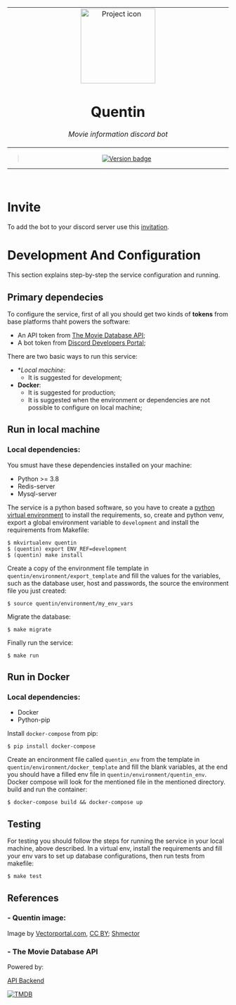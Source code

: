<table align="center"><tr><td align="center" width="9999">

<img src="https://vectorportal.com/storage/tarantino-vector.jpg" align="center" width="170" alt="Project icon">

# Quentin

*Movie information discord bot*

</td></tr>

</table>    

<div align="center">

> [![Version badge](https://img.shields.io/badge/version-0.0.1-silver.svg)](https://lisa--brunolcarli.repl.co/graphql/?query=query%7B%0A%09lisa%0A%7D)


</div>

<hr /><br />

# Invite

To add the bot to your discord server use this [invitation](#addInviteLink).



# Development And Configuration


This section explains step-by-step the service configuration and running.

## Primary dependecies

To configure the service, first of all you should get two kinds of **tokens** from base platforms thaht powers the software:

- An API token from [The Movie Database API](https://developers.themoviedb.org/3/getting-started/introduction);
- A bot token from [Discord Developers Portal](https://discord.com/developers/applications);


There are two basic ways to run this service:

- **Local machine*:
    + It is suggested for development;
- **Docker**:
    + It is suggested for production;
    + It is suggested when the environment or dependencies are not possible to configure on local machine;

## Run in local machine

### Local dependencies:

You smust have these dependencies installed on your machine:

- Python >= 3.8
- Redis-server
- Mysql-server


The service is a python based software, so you have to create a [python virtual environment](https://docs.python.org/3/tutorial/venv.html) to install the requirements, so, create and python venv, export a global environment variable to `development` and install the requirements from Makefile:

```
$ mkvirtualenv quentin
$ (quentin) export ENV_REF=development
$ (quentin) make install
```

Create a copy of the environment file template in `quentin/environment/export_template` and fill the values for the variables, such as the database user, host and passwords, the source the environment file you just created:

```
$ source quentin/environment/my_env_vars
```

Migrate the database:

```
$ make migrate
```

Finally run the service:

```
$ make run
```

## Run in Docker

### Local dependencies:

- Docker
- Python-pip

Install `docker-compose` from pip:

```
$ pip install docker-compose
```

Create an encironment file called `quentin_env` from the template in `quentin/environment/docker_template` and fill the blank variables, at the end you should have a filled env file in `quentin/environment/quentin_env`. Docker compose will look for the mentioned file in the mentioned directory. build and run the container:

```
$ docker-compose build && docker-compose up
```

## Testing

For testing you should follow the steps for running the service in your local machine, above described. In a virtual env, install the requirements and fill your env vars to set up database configurations, then run tests from makefile:


```
$ make test
```


## References

### - Quentin image:

Image by <a href=" https://www.vectorportal.com" >Vectorportal.com</a>,  <a class="external text" href="https://creativecommons.org/licenses/by/4.0/" >CC BY</a>; [Shmector](https://vectorportal.com/vector/director-quentin-tarantino/14537)

### - The Movie Database API


Powered by:

[API Backend](https://www.themoviedb.org/)

[![TMDB](https://www.themoviedb.org/assets/2/v4/logos/v2/blue_long_1-8ba2ac31f354005783fab473602c34c3f4fd207150182061e425d366e4f34596.svg)](https://www.themoviedb.org/)
